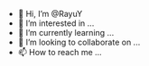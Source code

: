 - 👋 Hi, I’m @RayuY
- 👀 I’m interested in ...
- 🌱 I’m currently learning ...
- 💞️ I’m looking to collaborate on ...
- 📫 How to reach me ...

<!---
RayuY/RayuY is a ✨ special ✨ repository because its `README.md` (this file) appears on your GitHub profile.
You can click the Preview link to take a look at your changes.
--->
